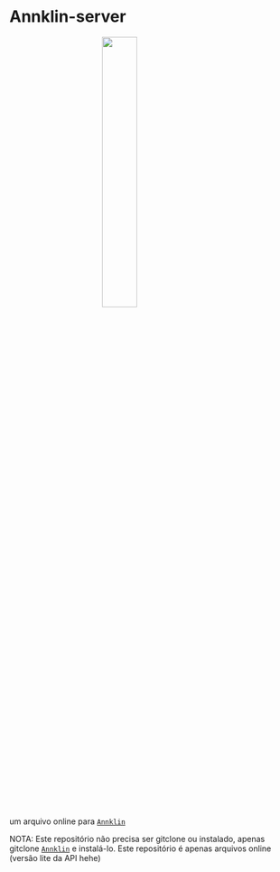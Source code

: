 # Annklin-server
<p align="left">
	<img src="https://telegra.ph/file/b613c335d07abb8f0f57b.jpg" width="35%" style="margin-left: auto;margin-right: auto;display: block;">
</p>

um arquivo online para [`Annklin`](https://github.com/Annklin)

NOTA: Este repositório não precisa ser gitclone ou instalado, apenas gitclone [`Annklin`](https://github.com/Annklin/) e instalá-lo. Este repositório é apenas arquivos online (versão lite da API hehe)
